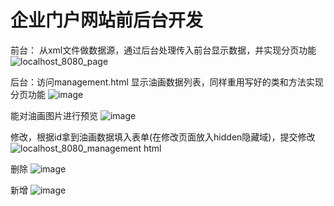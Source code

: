 # 企业门户网站前后台开发

前台：
从xml文件做数据源，通过后台处理传入前台显示数据，并实现分页功能
![localhost_8080_page](https://user-images.githubusercontent.com/45113666/126054367-a71fedc0-679d-4181-9af8-29a9a730f4a9.png)

后台：访问management.html
显示油画数据列表，同样重用写好的类和方法实现分页功能
![image](https://user-images.githubusercontent.com/45113666/126054389-2eaff734-ea33-409b-881e-86fc211ad917.png)

能对油画图片进行预览
![image](https://user-images.githubusercontent.com/45113666/126054402-8480b986-1964-486b-b2b9-318be18dc49f.png)

修改，根据id拿到油画数据填入表单(在修改页面放入hidden隐藏域)，提交修改
![localhost_8080_management html](https://user-images.githubusercontent.com/45113666/126054411-014fda3e-fdd6-4b5d-b56d-f9d61c172068.png)

删除
![image](https://user-images.githubusercontent.com/45113666/126054425-ffb6583e-14b1-4215-b1f0-ccbee58fed75.png)

新增
![image](https://user-images.githubusercontent.com/45113666/126054433-96532b20-96ad-431c-a232-f6bab16d4690.png)
